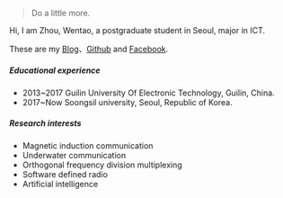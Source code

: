 

> Do a little more.


Hi, I am Zhou, Wentao, a postgraduate student in Seoul, major in ICT.

These are my [Blog](https://wentaozhou.cn)、[Github](http://github.com/zhouwt612) and [Facebook](https://www.facebook.com/zhouwentao612).

##### Educational experience
- 2013~2017 Guilin University Of Electronic Technology, Guilin, China.
- 2017~Now  Soongsil university, Seoul, Republic of Korea.


##### Research interests

- Magnetic induction communication
- Underwater communication
- Orthogonal frequency division multiplexing
- Software defined radio
- Artificial intelligence
